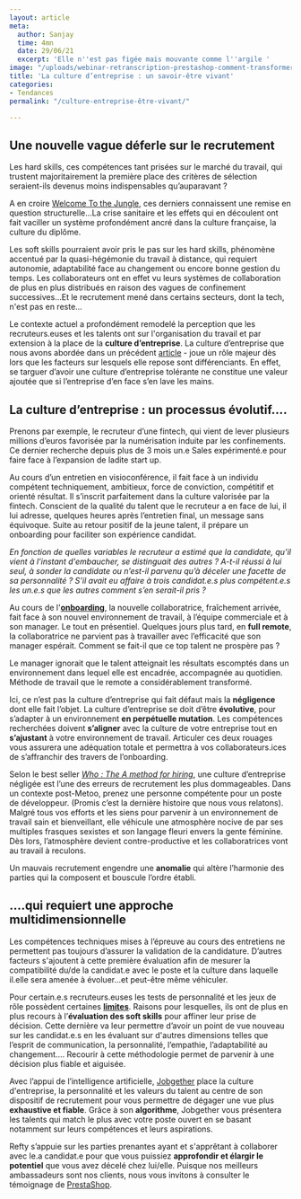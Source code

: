```yaml
---
layout: article
meta:
  author: Sanjay
  time: 4mn
  date: 29/06/21
  excerpt: 'Elle n''est pas figée mais mouvante comme l''argile '
image: "/uploads/webinar-retranscription-prestashop-comment-transformer-la-periode-d-essai-a-tous-les-couts-35.png"
title: 'La culture d’entreprise : un savoir-être vivant'
categories:
- Tendances
permalink: "/culture-entreprise-être-vivant/"

---
```

## Une nouvelle vague déferle sur le recrutement

Les hard skills, ces compétences tant prisées sur le marché du travail, qui trustent majoritairement la première place des critères de sélection seraient-ils devenus moins indispensables qu’auparavant ?

A en croire [Welcome To the Jungle](https://pros.welcometothejungle.com/fr/resources/recrutement-fin-regne-diplome-welcome-to-the-jungle/), ces derniers connaissent une remise en question structurelle...La crise sanitaire et les effets qui en découlent ont fait vaciller un système profondément ancré dans la culture française, la culture du diplôme.

Les soft skills pourraient avoir pris le pas sur les hard skills, phénomène accentué par la quasi-hégémonie du travail à distance, qui requiert autonomie, adaptabilité face au changement ou encore bonne gestion du temps. Les collaborateurs ont en effet vu leurs systèmes de collaboration de plus en plus distribués en raison des vagues de confinement successives...Et le recrutement mené dans certains secteurs, dont la tech, n'est pas en reste...

Le contexte actuel a profondément remodelé la perception que les recruteurs.euses et les talents ont sur l'organisation du travail et par extension à la place de la **culture d’entreprise**. La culture d’entreprise que nous avons abordée dans un précédent [article](https://blog.refty.co/importance-des-soft-skills-culture-d-entreprise/) -  joue un rôle majeur dès lors que les facteurs sur lesquels elle repose sont différenciants. En effet, se targuer d’avoir une culture d’entreprise tolérante ne constitue une valeur ajoutée que si l’entreprise d’en face s’en lave les mains.

## La culture d’entreprise :  un processus évolutif….

Prenons par exemple, le recruteur d’une fintech, qui vient de lever plusieurs millions d’euros favorisée par la numérisation induite par les confinements. Ce dernier recherche depuis plus de 3 mois un.e Sales expérimenté.e pour faire face à l’expansion de ladite start up.

Au cours d’un entretien en visioconférence, il fait face à un individu compétent techniquement, ambitieux, force de conviction, compétitif et orienté résultat. Il s’inscrit parfaitement dans la culture valorisée par la fintech. Conscient de la qualité du talent que le recruteur a en face de lui, il lui adresse, quelques heures après l’entretien final, un message sans équivoque. Suite au retour positif de la jeune talent, il prépare un onboarding pour faciliter son expérience candidat.

_En fonction de quelles variables le recruteur a estimé que la candidate, qu’il vient à l’instant d'embaucher, se distinguait des autres ? A-t-il réussi à lui seul, à sonder la candidate ou n’est-il parvenu qu’à déceler une facette de sa personnalité ? S’il avait eu affaire à trois candidat.e.s plus compétent.e.s les un.e.s que les autres comment s’en serait-il pris ?_

Au cours de l'[**onboarding**](https://blog.refty.co/webinaire-comment-transformer-la-periode-d-essai-a-tous-les-coups/), la nouvelle collaboratrice, fraîchement arrivée, fait face à son nouvel environnement de travail, à l’équipe commerciale et à son manager. Le tout en présentiel. Quelques jours plus tard, en **full remote**, la collaboratrice ne parvient pas à travailler avec l’efficacité que son manager espérait. Comment se fait-il que ce top talent ne prospère pas ?

Le manager ignorait que le talent atteignait les résultats escomptés dans un environnement dans lequel elle est encadrée, accompagnée au quotidien. Méthode de travail que le remote a considérablement transformé.

Ici, ce n’est pas la culture d’entreprise qui fait défaut mais la **négligence** dont elle fait l’objet. La culture d’entreprise se doit d’être **évolutive**, pour s’adapter à un environnement **en perpétuelle mutation**. Les compétences recherchées doivent **s’aligner** avec la culture de votre entreprise tout en **s’ajustant** à votre environnement de travail. Articuler ces deux rouages vous assurera une adéquation totale et permettra à vos collaborateurs.ices de s’affranchir des travers de l’onboarding.

Selon le best seller [_Who : The A method for hiring_](https://whothebook.com/), une culture d’entreprise négligée est l’une des erreurs de recrutement les plus dommageables. Dans un contexte post-Metoo, prenez une personne compétente pour un poste de développeur. (Promis c’est la dernière histoire que nous vous relatons). Malgré tous vos efforts et les siens pour parvenir à un environnement de travail sain et bienveillant, elle véhicule une atmosphère nocive de par ses multiples frasques sexistes et son langage fleuri envers la gente féminine. Dès lors, l’atmosphère devient contre-productive et les collaboratrices vont au travail à reculons.

Un mauvais recrutement engendre une **anomalie** qui altère l’harmonie des parties qui la composent et bouscule l’ordre établi.

## ….qui requiert une approche multidimensionnelle

Les compétences techniques mises à l’épreuve au cours des entretiens ne permettent pas toujours d’assurer la validation de la candidature. D’autres facteurs s'ajoutent à cette première évaluation afin de mesurer la compatibilité du/de la candidat.e avec le poste et la culture dans laquelle il.elle sera amenée à évoluer...et peut-être même véhiculer.

Pour certain.e.s recruteurs.euses les tests de personnalité et les jeux de rôle possèdent certaines [**limites**](https://blog.refty.co/5-outils-pour-mesurer-potentiel-candidat/). Raisons pour lesquelles, ils ont de plus en plus recours à l’**évaluation des soft skills** pour affiner leur prise de décision. Cette dernière va leur permettre d’avoir un point de vue nouveau sur les candidat.e.s en les évaluant sur d'autres dimensions telles que l’esprit de communication, la personnalité, l’empathie, l’adaptabilité au changement.... Recourir à cette méthodologie permet de parvenir à une décision plus fiable et aiguisée.

Avec l’appui de l’intelligence artificielle, [Jobgether](https://jobgether.com/) place la culture d'entreprise, la personnalité et les valeurs du talent au centre de son dispositif de recrutement pour vous permettre de dégager une vue plus **exhaustive et fiable**. Grâce à son **algorithme**, Jobgether vous présentera les talents qui match le plus avec votre poste ouvert en se basant notamment sur leurs compétences et leurs aspirations.

Refty s’appuie sur les parties prenantes ayant et s'apprêtant à collaborer avec le.a candidat.e pour que vous puissiez **approfondir et élargir le potentiel** que vous avez décelé chez lui/elle.  Puisque nos meilleurs ambassadeurs sont nos clients, nous vous invitons à consulter le témoignage de [PrestaShop](https://staging--refty.netlify.app/comment-prestaphop-a-structure-son-processus-de-recrutement/).